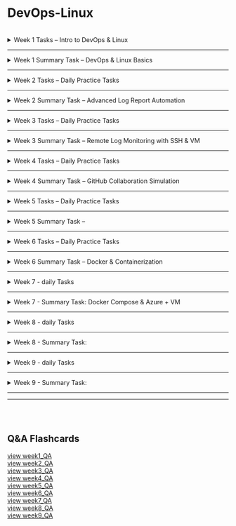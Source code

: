 # DevOps-Linux
<br />

<details>
<summary>Week 1 Tasks – Intro to DevOps & Linux</summary>
<br />

## 1. Basic Linux Commands

```bash
# Basic commands to Navigate and manage directories

pwd                   # Print current directory
ls                    # List contents of the directory
mkdir devops_test     # Create new directory
cd devops_test        # Change to that directory
touch testfile.txt    # Create a test file
rm testfile.txt       # Delete the test file
cd ..                 # Go back one directory (can also do cd ../../ and etc)
rm -r devops_test     # Delete the directory
```

## 2. Create Users and Assign to Custom Group

```bash
# Create a new group
sudo groupadd devopsteam

# Create users and assign them to the group
sudo useradd -m -G devopsteam user1
sudo useradd -m -G devopsteam user2

# Verify group membership
groups user1
groups user2
```

## 3. Change File and Directory Permissions

```bash
# Create a directory and a file
mkdir /tmp/secure_folder
touch /tmp/secure_folder/groupfile.txt

# Change ownership to a user and group
sudo chown user1:devopsteam /tmp/secure_folder/groupfile.txt

# Change permissions to allow group read/write
sudo chmod 660 /tmp/secure_folder/groupfile.txt

# Verify permissions
ls -l /tmp/secure_folder/groupfile.txt
```

</details>

******

<details>
<summary>Week 1 Summary Task – DevOps & Linux Basics</summary>
<br />

## Part 1: Creating Directory Structure & Permissions

```bash
# Create base project directory in user's home directory
mkdir -p ~/project1/docs ~/project1/scripts

# Set permissions
chmod 744 ~/project1/scripts  # Owner: rwx, Group/Others: r--
chmod 777 ~/project1/docs     # Everyone: rwx (write access for all users)
```

## Part 2: User & Group Management

```bash
# Create user and group
sudo groupadd devteam
sudo useradd -m -G devteam devuser

# Set 'project1' ownership to your user and give group read-only access
sudo chown $USER:devteam ~/project1
chmod 740 ~/project1  # Owner: rwx, Group: r--, Others: ---
```

## Part 3: Verification Commands

```bash
# Show final directory structure and permissions
ls -lR ~/project1

# Show group membership for devuser
groups devuser
```
Screenshot of the outcome:  
![alt text](images/image.png)
## Command Explanations

- `mkdir -p`: Creates directories; `-p` ensures parent directories are made as needed.
- `chmod 744`: Sets file/directory permissions (`7`=rwx, `4`=r--).
- `chmod 777`: Gives full read/write/execute permissions to all.
- `groupadd`: Adds a new group to the system.
- `useradd -m -G`: Creates a user with a home directory and adds them to a group.
- `chown`: Changes ownership of a file or directory.
- `ls -lR`: Recursively lists directory contents with permissions.
- `groups`: Shows all groups a user belongs to.

> When we use `$USER` it becomes the current username (in my case Benny06nov21).

> We can use 'whoami' to confirm the current username:

</details>

******

<details>
<summary>Week 2 Tasks – Daily Practice Tasks</summary>
<br />

## Task 1: Hello DevOps Script

### Create the Script file `hello_devops.sh`

```bash
nano hello_devops.sh
```

### now we are in the file with nano editor, we can write the script:
```bash
#!/bin/bash
echo "Hello DevOps"
```
* to save press CTRL+O and then press enter.
* then to exit the nano press CTRL+X
* `#!/bin/bash`: Tells the system to use the Bash shell to run this script.

### Make Executable and Run:
```bash
chmod +x hello_devops.sh
./hello_devops.sh
```

---

## Task 2: File & Directory Checker

### Create the Script file same way as in first task: `check_file.sh`
```bash
#!/bin/bash

if [ -z "$1" ]; then
  echo "Usage: ./check_file.sh <filename>"
  exit 1
fi

if [ -f "$1" ]; then
  echo "$1 is a file."
elif [ -d "$1" ]; then
  echo "$1 is a directory."
else
  echo "$1 does not exist."
fi
```
- `$1`: is the first argument passed to the script.
- `-z`: checks if it's an empty string.
- `-f`: checks if a file exists and is a regular file.
- `-d`: checks if the path is a directory.

### Make Executable and Run:
```bash
chmod +x check_file.sh
./check_file.sh hello_devops.sh
```

---

## Task 3: List Files with Sizes

### Create the Script file same way as previous tasks: `list_files.sh`
```bash
#!/bin/bash

printf "%-30s %-10s\n" "Filename" "Size (KB)"
printf "%-30s %-10s\n" "--------" "----------"

for file in *; do
  if [ -f "$file" ]; then
    size=$(du -k "$file" | cut -f1)
    printf "%-30s %-10s\n" "$file" "$size"
  fi
done
```
- `printf "%-30s %-10s\n"`: Prints a formatted line with two columns:
    - %-30s → left-align string to 30 characters (for filename)
    - %-10s → left-align string to 10 characters (for file size)
    - The first two printf lines print the header and underline for the table.
- for file in *: Loops over all items in the current directory (files and folders).
- if [ -f "$file" ]; then: Checks if the item is a regular file (ignores folders).
    - du -k "$file":
    - du = disk usage
- -k = show size in kilobytes (KB)
- `cut -f1`: Cuts the first column of the du output (the size number).
- `size=$(...)`: Stores the file size into a variable called size.
- `printf ... "$file" "$size"`: Prints a row of the table with the filename and its size.

### Make Executable and Run:
```bash
chmod +x list_files.sh
./list_files.sh
```

---

## Task 4: Search for ERROR Logs

### Create a file for testing the script: `access.log`
```bash
cat > access.log << EOF
this is the first line
this is 2nd line with ERROR 
this is ERROR line 
this line has ERROR also
this ERROR line has two ERROR
EOF
```
- total ERROR count is 5, but there 4 lines with ERROR, i will demonstrate the difference below.

### Create the Script file with nano: `find_errors.sh`
```bash
#!/bin/bash

echo "Lines with ERROR:"
grep "ERROR" access.log

echo "Wrong ERROR count:"
grep -c "ERROR" access.log

echo "Correct ERROR count:"
grep -o "ERROR" access.log | wc -l
```
- if using `grep -c "ERROR" access.log` it will return '4' which is incorrect because `-c` Counts matching lines.
- if using `grep -o "ERROR" access.log | wc -l` it will return '5' which is the correct answer because:
    - `-o`: Only print matching parts
    - and then we pipe the result and use `wc -l` to count total matches

### Make Executable and Run::
```bash
chmod +x find_errors.sh
./find_errors.sh
```

---

## Task 5: AWK Column Extractor

### Create a file for testing the one-liner: `data.csv`
```bash
cat > data.csv << EOF
1,Benny,Developer
2,Shalom,Backend
3,Benjamin,DevOps
4,Bennyaaa,Linux
5,BennySh,SoftwareEngineer
EOF
```

### One-liner AWK for `data.csv`:
```bash
awk -F',' '{ print $2 }' data.csv
```

- `awk`: A text-processing tool.
- `-F','`: sets comma as the Separator (instead of the default: spaces).
- `{ print $2 }`: prints the second column.


</details>

******


<details>
<summary>Week 2 Summary Task – Advanced Log Report Automation</summary>
<br />

## Task Overview

creating a modular, user-friendly script that analyzes log files, generates a professional report, and supports dynamic input parameters.

---

## Detailed script with comments:
#### (the clean script file `advanced_log_report.sh` without commnets is in the 'week2_summary' folder)
```bash
#!/bin/bash

# Advanced Log Report Generator

# CONFIG
TIMESTAMP=$(date +"%Y-%m-%d_%H-%M-%S")
REPORT_TXT="report_$TIMESTAMP.txt"
REPORT_CSV="report_$TIMESTAMP.csv"
KEYWORDS=()
LOG_DIR=""
START_TIME=$(date +%s.%N)
COLOR_ON=false
RECURSIVE=false

# print help when using the option '--help'
print_help() {
    echo "Usage: $0 <log_directory> [--keywords KEY1 KEY2 ...] [--recursive] [--color] [--help]"
    echo ""
    echo "Options:"
    echo "  --keywords    List of keywords to search for (for example, ERROR WARNING CRITICAL)"
    echo "  --recursive   Recursively scan all subdirectories"
    echo "  --color       Enable colored terminal output"
    echo "  --help        Display this help message"
    exit 0
}

show_spinner() {
    local filename="$1"
    local spinstr='|/-\\'
    local delay=0.1

    for i in {1..10}; do
        printf "\r[%c] Scanning: %s" "${spinstr:i%4:1}" "$filename" >&1
        sleep $delay
    done
    printf "\r[V] Scanning: %s\n" "$filename"
}

# parsing arguments
parse_args() {
    while [[ $# -gt 0 ]]; do # while still unchecked arguments (args>0)
        case "$1" in
            --keywords)
                shift
                while [[ $# -gt 0 && ! "$1" =~ ^-- ]]; do # while (keywords>0) and current argument ($1) does not start with --
                    KEYWORDS+=("$1") # add the current argument to the KEYWORDS array
                    shift # move to the next argument
                done
                ;;
            --recursive)
                RECURSIVE=true # set flag of recursive to true.
                shift
                ;;
            --color)
                COLOR_ON=true # set flag of color to true.
                shift
                ;;
            --help)
                print_help # calls the print_help function
                ;;
            -*)
                echo "Unknown flag: $1" # if anything else then the known args then exit with error.
                exit 1
                ;;
            *)
                LOG_DIR="$1" # set the log_dir to the first arg
                shift
                ;;
        esac
    done
}

validate_input() {
    if [[ -z "$LOG_DIR" ]]; then
        echo "Error: Log directory not provided."
        exit 1
    fi
    if [[ ! -d "$LOG_DIR" ]]; then
        echo "Error: '$LOG_DIR' is not a valid directory."
        exit 1
    fi
    if [[ ${#KEYWORDS[@]} -eq 0 ]]; then
        echo "Error: No keywords specified."
        exit 1
    fi
}

# Prints the header section for each log file in both TXT and CSV formats
print_header() {
    local filename
    filename=$(basename "$1") # extract just the filename from full path

    # Print formatted header to report.txt
    echo "Log File: $filename" | tee -a "$REPORT_TXT"
    echo "| Keyword     | Occurrences |" | tee -a "$REPORT_TXT"
    echo "|-------------|-------------|" | tee -a "$REPORT_TXT"

    # Write header to CSV
    echo "Log File: $filename" >> "$REPORT_CSV"
    echo "Keyword,Occurrences" >> "$REPORT_CSV"
}

# Prints a single row of keyword and count in both TXT and CSV formats
print_line() {
    local keyword=$1
    local count=$2

    if $COLOR_ON; then  # Print colorized line to terminal and append to report.txt
        printf "| \e[1;33m%-11s\e[0m | \e[1;36m%-11s\e[0m |\n" "$keyword" "$count" | tee -a "$REPORT_TXT"
    else                # Print plain text line and append to report.txt
        printf "| %-11s | %-11s |\n" "$keyword" "$count" | tee -a "$REPORT_TXT"
    fi

    # Write the same data to the CSV report
    echo "$keyword,$count" >> "$REPORT_CSV"
}
# \e[1;33m              - ANSI escape code to set bold yellow text
# %-11s                 - Left-align the string ($keyword and on the other $count) in an 11-character column
# \e[0m                 - Reset formatting (clear color/bold)
# \e[1;36m              - ANSI escape code to set bold cyan text
# tee -a "$REPORT_TXT"  - writes the output to both terminal (stdout) and appends (-a means "append", not overwrite) it to the file $REPORT_TXT


generate_report() {
    # Clear previous report files ('>' overwrites, '>>' appends — here we overwrite)
    echo "" > "$REPORT_TXT"
    echo "" > "$REPORT_CSV"
    
    local files
    # Determine which files to scan based on recursion flag
    if $RECURSIVE; then
        find "$LOG_DIR" -type f -name '*.log'
    else
        find "$LOG_DIR" -maxdepth 1 -type f -name '*.log'
    fi | while IFS= read -r file; do # Process each file found ### 'for' cannot safely handle filenames with spaces or newlines. we must use 'while'
        print_header "$file" # Write file section header

        # Count and write occurrences for each keyword
        for keyword in "${KEYWORDS[@]}"; do  # Loop through each keyword passed via --keywords
            count=$(grep -o "$keyword" "$file" 2>/dev/null | wc -l)  # Count how many times the keyword appears in the file
            print_line "$keyword" "$count"  # Print the result in table format and append to TXT/CSV
        done

        echo ""                     # New line to separate entries in terminal
        echo "" >> "$REPORT_TXT"    # New line in TXT report
        echo "" >> "$REPORT_CSV"    # New line in CSV report
    done
}
# wc -l         - counts how many matches
# 2>/dev/null   - silently suppress error messages from grep when:
## The file can’t be read (e.g., permission denied)
### The file is binary or corrupted
#### grep hits something unexpected and normally prints to stderr

# Calculates and prints the total script execution time
print_execution_time() {
    END_TIME=$(date +%s.%N)  # Capture current time with nanosecond precision
    DURATION=$(echo "$END_TIME - $START_TIME" | bc)  # Subtract start time from end time using bc for float math
    echo "Total Execution Time: ${DURATION} seconds" | tee -a "$REPORT_TXT"  # Print and append the duration to the report
}
# bc handles the subtraction with decimal precision, because Bash can’t subtract floats natively.

main() {
    parse_args "$@"
    validate_input
    generate_report
    print_execution_time
}

# '$@': all the command-line arguments, exactly as passed, preserving quotes.
main "$@"
```

### Key Features
- Accepts a log directory as input
- Supports `--keywords` flag with multiple terms ( `--keywords ERROR WARNING CRITICAL` )
- Recursively scans directories with `--recursive`
- Outputs results to `report.txt` and `report.csv`
- Includes total execution time
- Colored terminal output with `--color`
- Usage guide with `--help`
- Modular structure with clear functions and error handling

---

## Example Usage

```bash
chmod +x advanced_log_report.sh

# Basic usage
./advanced_log_report.sh ./logs --keywords ERROR WARNING CRITICAL

# Recursive search
./advanced_log_report.sh ./logs --keywords ERROR WARNING CRITICAL --recursive

# With color output
./advanced_log_report.sh ./logs --keywords ERROR WARNING CRITICAL --recursive --color

# Show help
./advanced_log_report.sh --help
```


### it will generate two files:
    - `report.txt`: Human-readable summary
    - `report.csv`: Machine-readable CSV format

### view them with cat (or open them manually):
```bash
cat report.txt
cat report.csv
```

</details>

******

<details>
<summary>Week 3 Tasks – Daily Practice Tasks</summary>
<br />

## Task 1: Basic IP & Port Exploration

```bash
ip a              # Show local IP addresses
ifconfig          # Alternate IP viewer (may require net-tools)

netstat -tuln     # List all listening ports (TCP/UDP)
ss -tuln          # Modern alternative to netstat
```

**Explanation of `127.0.0.1:22`:**  
127.0.0.1 this IP address is a loopback address that points to the computer, smartphone, or tablet you are using, and is also called localhost.  
Port 22 is dedicated to Secure Shell (SSH), which allows you to securely connect to a remote device and issue commands as if you were in front of it.

---

## Task 2: Generate SSH Key & Connect (+Task 3: Create Azure VM)

### Generate the SSH key:
```bash
ssh-keygen -t rsa -b 2048 -f ~/.ssh/id_rsa
```
and then presse 'enter' to accept the file location.  
and again press 'enter' two times to skip setting passphrase.

### Script to create an Azure Linux VM and Add this public key to the VM
```bash
#!/bin/bash

# Set variables
RESOURCE_GROUP="bennyVMeastus2"
LOCATION="eastus2" # cheapest for Standard_B1ls as i saw in pricing
VM_NAME="myvm"
ADMIN_USER="azureuser"

# Create resource group
az group create --name "$RESOURCE_GROUP" --location "$LOCATION"

# Create VM # Standard_B1ls is the cheapest.
az vm create \
  --resource-group "$RESOURCE_GROUP" \
  --name "$VM_NAME" \
  --image Ubuntu2204 \
  --size Standard_B1ls \
  --admin-username "$ADMIN_USER" \
  --authentication-type ssh \
  --generate-ssh-keys

# Add the public key to the VM (from ~/.ssh/id_rsa.pub)
az vm user update \
  --resource-group "$RESOURCE_GROUP" \
  --name "$VM_NAME" \
  --username "$ADMIN_USER" \
  --ssh-key-value "$(cat ~/.ssh/id_rsa.pub)"

# Open SSH port 22 (if not already open)
az vm open-port --port 22 --resource-group "$RESOURCE_GROUP" --name "$VM_NAME"
```

### Run the Script:
```bash
chmod +x create_vm_and_add_public_key.sh
./create_vm_and_add_public_key.sh
```

### Connect to the Azure VM without password:
```bash
ssh azureuser@<vm-public-ip>
```

---


## Task 4: Remote File Transfer with SCP

```bash
# if we are connected to the azure, we need to 'exit' to return to the local wsl
exit 

# Upload file
scp myfile.txt azureuser@<vm-public-ip>:/home/azureuser/

# Download file back to a different local path
scp azureuser@<vm-public-ip>:/home/azureuser/myfile.txt myfile_copied.txt

```

---

## Task 5: Run a Remote Command via SSH

```bash
# Run commands remotely
ssh -t azureuser@<vm-public-ip> "uptime"
ssh -t azureuser@<vm-public-ip> "df -h"
ssh -t azureuser@<vm-public-ip> "ls -l /home/azureuser"

# Save output locally
ssh -t azureuser@<vm-public-ip> "df -h" > vm_disk_usage.txt
```

</details>

******

<details>
<summary>Week 3 Summary Task – Remote Log
Monitoring with SSH & VM </summary>
<br />

## Task Objective:
This task is designed to consolidate the skills learned throughout Week 3 and apply them
in a practical, real-world DevOps scenario. You will connect to a remote virtual machine
using SSH, retrieve log files, analyze them for critical patterns (e.g., ERROR,
WARNING), and produce professional reports in both human-readable TXT and CSV
formats. This exercise reinforces concepts from previous weeks—including Bash
scripting, keyword parsing, working with files, and now adds secure networking and
virtual infrastructure access.

## Before we start, need to make sure you can connect to the VM without password:
(further instructions are in 'week3 - Daily Practice Tasks' above)
```bash
ssh azureuser@<vm-public-ip>
```
* after verifying, now we can `exit`

## Now we send some logs to the VM:
Script: `upload_logs_to_vm.sh`:
```bash
#!/bin/bash

REMOTE="$1"
LOCAL_FOLDER="$2"
REMOTE_FOLDER="$3"

if [[ -z "$REMOTE" || -z "$LOCAL_FOLDER" || -z "$REMOTE_FOLDER" ]]; then
  echo "Usage: $0 <user@host> <local_folder> <remote_folder>"
  echo "Example: $0 azureuser@52.1.2.3 ./logs /home/azureuser/logs_target"
  exit 1
fi

if [[ ! -d "$LOCAL_FOLDER" ]]; then
  echo "Error: '$LOCAL_FOLDER' is not a valid local directory"
  exit 1
fi

# Strip trailing slash if present
LOCAL_FOLDER="${LOCAL_FOLDER%/}"

# Ensure remote folder exists
ssh "$REMOTE" "mkdir -p \"$REMOTE_FOLDER\""

echo "Uploading '$LOCAL_FOLDER/' to $REMOTE:$REMOTE_FOLDER ..."
rsync -avz --progress "$LOCAL_FOLDER/" "$REMOTE:$REMOTE_FOLDER/"

echo "Upload complete → $REMOTE:$REMOTE_FOLDER"
```
- `-a` archive mode: preserves permissions, timestamps, symbolic links, etc.

- `-v` verbose: prints what’s happening.

- `-z` compress: compresses file data during the transfer for efficiency.

- `--progress` shows real-time progress of file transfers.

- `"$LOCAL_FOLDER/"` Trailing slash means “copy contents of the folder” (not the folder itself).

- `"$REMOTE:$REMOTE_FOLDER/"` Specifies the remote user/host and destination directory.

### Usage:
```bash
chmod +x upload_logs_to_vm.sh
./upload_logs_to_vm.sh <user@host> <local_folder> <remote_folder>
```

## Example:
```bash
./upload_logs_to_vm.sh azureuser@13.68.110.243 ./logs_to_upload /home/azureuser/logs_in_remote
```

## Now we can get logs from the VM:
Script: `remote_wrapper.sh`:
```bash
#!/bin/bash

# Remote Wrapper for Local Log Analyzer
## Downloads log files from a remote server, extracts archives,
## and invokes the local advanced_log_report.sh analyzer script.

# CONFIG
TIMESTAMP=$(date +"%Y-%m-%d_%H-%M-%S")  # Current timestamp for folder uniqueness
TMP_DIR="./tmp_logs_$TIMESTAMP"         # Temporary directory for downloaded/extracted logs
START_TIME=$(date +%s.%N)               # Start time for execution duration

# Print usage instructions
print_help() {
    echo "Usage: $0 <remote_user@host> <remote_log_dir> --keywords KEY1 [KEY2 ...] [--recursive] [--color]"
    echo ""
    echo "Positional arguments:"
    echo "  <remote_user@host>       Remote SSH login"
    echo "  <remote_log_dir>         Remote directory containing logs"
    echo ""
    echo "Options (passed to advanced_log_report.sh):"
    echo "  --keywords KEY1 [...]    Required keywords to search for"
    echo "  --recursive              Recursively scan subdirectories"
    echo "  --color                  Enable colored output"
    echo "  --help                   Show this help message"
    exit 1
}

# Validate argument count and check for --help flag
if [[ "$#" -lt 3 || "$1" == "--help" ]]; then # if args less than 3 or the first argument is --help
    print_help
fi

# Ensure required --keywords argument exists
if ! printf '%s\n' "$@" | grep -q -- "--keywords"; then
    echo "Error: Missing required --keywords argument."
    print_help
fi
# -q means “quiet” (no output, just sets exit code if found/not found), and when grep sees -- and stops treating further arguments as options.

# Extract and shift positional arguments
REMOTE_HOST="$1"       # Remote SSH login (e.g. user@host)
REMOTE_DIR="$2"        # Path to remote directory with logs
shift 2
PASSTHRU_ARGS=("$@")   # All remaining arguments passed to local analyzer

# Download logs and archives from the remote server
download_logs() {
    mkdir -p "$TMP_DIR"  # Create TMP_DIR if it doesn't exist (-p means no error if it exists)
    echo "[*] Downloading logs and archives..."
    
    # Run a remote 'find' via SSH: list all .log, .zip, .tar, .tar.gz files under REMOTE_DIR (escaped parentheses and quotes for correct remote parsing)
    ssh "$REMOTE_HOST" "find \"$REMOTE_DIR\" -type f \\( -iname '*.log' -o -iname '*.zip' -o -iname '*.tar' -o -iname '*.tar.gz' \\)" > /tmp/remote_log_list.txt # ">" overwrite if exists.

    # Read each line (remote file path) from the log list
    while IFS= read -r remote_file; do
        echo "[Downloading] $remote_file"
        # Try rsync for efficient copying:
        # -a (archive, preserves attributes), -v (verbose), -z (compress), --protect-args (handle spaces/special chars)
        # 2>/dev/null hides rsync errors (so script can fallback to scp)
        rsync -avz --protect-args "$REMOTE_HOST:$remote_file" "$TMP_DIR/" 2>/dev/null || \
        # If rsync fails (exit code not zero), use scp as fallback
        # -q (quiet), quotes protect spaces in remote path
        scp -q "$REMOTE_HOST:\"$remote_file\"" "$TMP_DIR/"
    done < /tmp/remote_log_list.txt
}
# Use rsync first for its efficiency (only transfers changes, can resume, preserves file attributes, handles spaces, and provides progress output).
# Fall back to scp for compatibility on systems where rsync is not installed or unavailable.

# Extract all supported archive types (.zip, .tar, .tar.gz)
extract_archives() {
    echo "[*] Extracting archives..."
    find "$TMP_DIR" -type f \( -iname "*.zip" -o -iname "*.tar" -o -iname "*.tar.gz" \) | while read -r archive; do
        case "$archive" in
            *.zip) unzip -q "$archive" -d "$TMP_DIR" ;; # in unzip -d is directory
            *.tar) tar -xf "$archive" -C "$TMP_DIR" ;; # but in tar its -C ## -x (extract), -f (archive file).
            *.tar.gz) tar -xzf "$archive" -C "$TMP_DIR" ;; # same here -C . ## -x (extract), -z (gzip support), -f (archive file).
        esac
    done
}

# Run the local analyzer script on the downloaded and extracted logs
run_local_analyzer() {
    echo "[*] Running local analyzer..."
    chmod +x ./advanced_log_report.sh
    ./advanced_log_report.sh "$TMP_DIR" "${PASSTHRU_ARGS[@]}"
}

# Main flow
main() {
    download_logs
    extract_archives
    run_local_analyzer
}

main
```
### Key Features
- Connects to a remote server via SSH (<user@host>)
- Accepts a remote log directory path as positional input
- Automatically downloads .log, .zip, .tar, and .tar.gz files
- Supports recursive scanning of subdirectories with --recursive
- Extracts archives locally before analysis
- Passes all flags (--keywords, --color, etc.) to the local analyzer (advanced_log_report.sh)
- Accepts --keywords with one or more terms (e.g. --keywords ERROR WARNING)
- Produces structured output: remote_report_*.txt and remote_report_*.csv (via delegated script)
- Displays execution progress with clear status messages and spinners
- Includes built-in --help with usage examples
- Modular function-based architecture for clean maintenance and extension


## Script Usage
```bash
sudo apt install unzip # the script uses unzip
chmod +x remote_wrapper.sh
./remote_wrapper.sh <remote_user@host> <remote_log_dir> [--keywords KEY1 KEY2 ...] [--recursive] [--color] [--help]
```

### Example:
```bash
./remote_wrapper.sh azureuser@13.68.110.243 /home/azureuser/logs_in_remote --keywords ERROR WARNING CRITICAL --recursive --color
```

</details>

******

<details>
<summary>Week 4 Tasks – Daily Practice Tasks </summary>
<br />

## Task 1: Branching & Switching
Initialize a new local Git repository:
```bash
git init
echo "# Week 4 Git Practice" > README.md
git add README.md
git commit -m "init"
```

Create two branches:
```bash
git checkout -b feature-a
git checkout -b feature-b
```

Switch between them:
```bash
git switch feature-a
# or
git checkout feature-a
```

Make a change on each branch and commit:
```bash
echo "Change for feature-a" >> file.txt
git add file.txt
git commit -m "Add feature-a change"
```

---

## Task 2: Simulate and Resolve Merge Conflicts
In both branches, edit the **same line** in `file.txt` to different content.

Merge one branch into the other and observe the conflict:
```bash
git checkout feature-a
git merge feature-b
```

Resolve the conflict manually in the editor or using:
```bash
git status
# Edit the file to fix conflicts
git add file.txt
git commit -m "Resolve merge conflict"
```
after `git add file.txt` and `git commit -m "Resolve merge conflict"` Git stores the resolved version and finalizes the merge.

---

## Task 3: Rebase and Cherry-Pick
before the rebase, we can view the log history by `git log --oneline`:
>$ git log --oneline  
>1605d5c (HEAD -> feature-a) Resolve merge conflict  
>97cdfc0 (feature-b) Add feature-a change  
>84a807b Add feature-a change  
>b4b7a66 (master) init  


Rebase `feature-a` onto `master`:
```bash
git checkout feature-a
git rebase master
```

if we have conflict we have few options:  
- we can resolve the conflict and then use `git rebase --continue` to continue with the rebase.
- we can skip the commit with the conflict it `git rebase --skip`.
- or we can abord the rebase with `git rebase --abort`.

i had conflict, so using the editor i made a combination of both features in the file.txt.  
and now to view the changes and the commit history log history again by `git log --oneline`:
>$ git log --oneline  
>dff5c7e (HEAD -> feature-a) add feature-a and feature-b change  
>84a807b Add feature-a change  
>b4b7a66 (master) init  

Cherry-pick a single commit from `feature-b`:
```bash
git checkout master
git cherry-pick <commit-hash>
```
if we want to cancel it we can do `git reset --hard HEAD~1`.  
This will delete the last commit and reset your branch to its previous state.


- `merge`: Adds both of the branches histories together with a special "merge commit."
- `rebase`: Moves the commits on top of the target branch, making it a straight timeline.

---

## Task 4: GitHub Pull Requests & Code Review
We can view all our branches by:
```bash
git branch # see all local branches
git branch -a # see local and remote branches
```

create remote repository (or in github UI):
```bash
gh repo create <repo_name> --public --source=. --remote=origin --push
```

Add the remote repository and push all branches:
```bash
git remote add origin https://github.com/<username>/<repo_name>.git
git push --all origin
```

can choose which branch to be the default (im changing to master):
```bash
gh repo edit --default-branch master
```

Create a pull request from `feature-a` into `master`:
```bash
gh pr create --base master --head feature-a --title "Merge feature-a" --body "This pull request merges feature-a into master."
```

---

## Task 5: Stash, Amend, and Cleanup
Make local changes and stash them:
```bash
echo "Temporary change" >> temp.txt
git add temp.txt
git stash
```

Restore the stash:
```bash
git stash pop
```

Amend the last commit:
```bash
git commit --amend -m "Updated commit message"
```

Clean up local branches already merged:
```bash
git branch --merged
git branch -d feature-b
```

</details>

******

<details>
<summary>Week 4 Summary Task – GitHub Collaboration Simulation </summary>
<br />

## Overview

### https://github.com/snir1551/week4-collaboration

This repository demonstrates a real-world collaborative Git workflow with a focus on:
- Branching and feature development.
- Conflict simulation and resolution.
- Using `rebase` and `cherry-pick` .
- Clean commit history and code review.
- Automations: GitHub Actions for linting and logging (permission given through the Settings in github).


## Repository & Branch Setup
```bash
gh repo create week4-collaboration --public --source=. --remote=origin --push
# or via GitHub UI

git branch feature-a
git branch feature-b
```

## Simulate a Merge Conflict
Edit the same line in a shared file (e.g., main.py) on both feature-a and feature-b.
```bash
git checkout feature-a
nano main.py # and write the below, and then alt+o , enter , alt+x
print("Hello from feature-a")
git add main.py
git commit -m "update main.py from feature-a"
git push -u origin feature-a

git checkout feature-b
nano main.py # and write the below, and then alt+o , enter , alt+x
print("Hello from feature-b")
git add main.py
git commit -m "update main.py from feature-b"
git push -u origin feature-b
```

## Open PR on first branch 'feature-a' and Merge to main
```bash
gh pr create --base main --head feature-a --title "Merge feature-a" --body "Add feature-a changes"
```
- Snir assigned me as reviewer and used labels for PR.  
- PR Approved and merged to main.

## Rebase feature-b branch based on new main (after merged the feature-a)
```bash
git checkout main
git pull
git checkout feature-b
git rebase main
# Resolve conflicts if any, (for example we edited the main.py)
# and then we did `git rebase --continue` to continue.
git push
```

## Open PR on second branch 'feature-b' and Merge to main
```bash
gh pr create --base main --head feature-b --title "Merge feature-b" --body "Add feature-b changes"
```
Assigned Snir as reviewer and used labels for PR.  
PR Approved and merged to main.


## added third branch to simulate cherry-pick:
we used cherry-pick to get some 'bug fix' from a branch with multiple commits: git cherry-pick bffbf23
```bash
git checkout main
git log --oneline --graph --all # used to see all the commit hash's
git cherry-pick <commit-hash> # git cherry-pick bffbf23 
git push
```
- https://github.com/snir1551/week4-collaboration/commit/7af83de4809c3ea30554f017959b2a48ada57473


## git log graph
![alt text](images/gitLogGraph.png)

## Added `REFLECTION.md`:
- What was the most challenging Git concept this week?
	1. the most challenging concept was understanding the Rebase concept and when its best to use it and how exactly.


- What did you learn about collaboration? 
	1. we learned that we need to have good communication in order to not cause conflict by working on same files or branchs,
and also make the work faster and more efficient by allowing each of the collaborator to work on different feature.
	2. that we should create issue before creating a pull request.


- What mistakes did you make and how did you fix them? 
	1. we didnt pull the recent changes from main before trying to apply changes from new branchs, which made problems

	2. we accidently commited and pushed to the wrong branch, and we fixed it by using git reset --hard HEAD~1


</details>


******

<details>
<summary>Week 5 Tasks – Daily Practice Tasks </summary>
<br />

# CI/CD with GitHub Actions
repo with the cicd implementations: https://github.com/Benny902/week5practice

## Task 1: Introduction to GitHub Actions

- **What is a GitHub Action?**  
  A GitHub Action is an automated workflow step or script that runs in response to events (like code pushes, pull requests, or issues). It’s used for tasks like building, testing, and deploying the application.

- **What is the difference between a job and a step?**  
  - A **job** is a set of steps that run on the same runner (virtual machine). Jobs run in parallel by default.  
  - A **step** is a single task within a job (like `npm install` or `echo "Hello"`). Steps run sequentially within a job.

- **What triggers a workflow?**  
  Workflows are triggered by events (like `push`, `pull_request`, `workflow_dispatch`), a schedule (cron), or manually from the GitHub Actions UI.

---

## Task 2: Basic CI Pipeline for Testing
1. In the project’s root, creating a new folder `.github/workflows`.  
2. Inside `.github/workflows`, create a file named `ci.yml`.  
3. A template for a Node.js app:

```yaml
name: CI Pipeline

on: # Runs on every push and pull request
  push:
  pull_request:

jobs:
  test:
    runs-on: ubuntu-latest
    steps:
      - uses: actions/checkout@v3
      - name: Set up Node.js
        uses: actions/setup-node@v3
        with:
          node-version: '18'
      - run: npm install # Installs dependencies
      - run: npm test # Runs test script
```

---

## Task 3: Matrix Strategy
1. modifying the `ci.yml` file to include a matrix strategy:  

```yaml
    strategy:
      matrix: # Defines a matrix for versions
        node-version: [14, 16, 18]

    steps:
        with:
          node-version: ${{ matrix.node-version }}
```
we can confirm the workflow runs once for each version by checking the 'GitHub Actions' run results.  
for example in my case: https://github.com/Benny902/week5practice/actions/runs/15419936970

---

## Task 4: Artifacts and Post-job Monitoring

In the **backend job**, we add a step to upload the test log file as an artifact:  

```yaml
- name: Upload test results
  uses: actions/upload-artifact@v4
  with:
    name: backend-test-results-node${{ matrix.node-version }}
    path: backend/test-results.log
```
we can download an artifact zip file from the link above, and see it has 'test-results.log' file inside of it.


In the **frontend job**, we validate availability with `curl -I http://localhost:4000`.

---

## Task 5: Slack/Discord Integration
1. Integrate the workflow with Slack (i chose Slack)
2. Store the webhook URL in the GitHub repo secrets (`SLACK_WEBHOOK_URL`).  
3. Add a Slack notification step to the workflow:  

add to the yaml for slack:
```yaml
- name: Notify Slack (Backend)
  if: always()
  uses: slackapi/slack-github-action@v1.25.0
  with:
    payload: |
    {
        "text": "*Job:* Backend (Node.js ${{ matrix.node-version }})\n*Status:* ${{ job.status }}\n*Duration:* ${{ env.JOB_DURATION }} seconds\n*Workflow:* ${{ github.workflow }}\n*Run:* #${{ github.run_number }}\n*Repo:* ${{ github.repository }}"
    }
  env:
    SLACK_WEBHOOK_URL: ${{ secrets.SLACK_WEBHOOK_URL }}

- name: Notify Slack (Frontend)
  if: always()
  uses: slackapi/slack-github-action@v1.25.0
  with:
    payload: |
    {
        "text": "*Job:* Frontend (Node.js ${{ matrix.node-version }})\n*Status:* ${{ job.status }}\n*Duration:* ${{ env.JOB_DURATION }} seconds\n*Workflow:* ${{ github.workflow }}\n*Run:* #${{ github.run_number }}\n*Repo:* ${{ github.repository }}"
    }
  env:
    SLACK_WEBHOOK_URL: ${{ secrets.SLACK_WEBHOOK_URL }}
```
Screenshot of the outcome:  
![alt text](images/slack.png) 

---

## Task 6: Combined Frontend and Backend CI/CD
1. created simple backend and frontend folder and files
2. enhanced the yml, this is the final yml file:
```yaml
name: Microblog CI

on: # Runs on every push and pull request
  push:
  pull_request:

jobs:
  backend:
    runs-on: ubuntu-latest
    strategy:
      matrix: # Matrix strategy to test multiple Node.js versions
        node-version: [14, 16, 18]
    steps:
      - uses: actions/checkout@v3 # Check out the code from the repo
      - name: Set job start time
        run: echo "JOB_START_TIME=$(date +%s)" >> $GITHUB_ENV # Record the start time in seconds and store it in GitHub Actions environment variable

      - name: Set up Node.js
        uses: actions/setup-node@v3 # Use the official Node.js setup action
        with:
          node-version: ${{ matrix.node-version }} # Use the Node.js version from the matrix

      - name: Install backend dependencies
        run: |
          cd backend # Move into the backend directory
          npm install # Install npm dependencies

      - name: Run backend tests
        run: |
          cd backend
          npm test | tee test-results.log # Run tests and write output to test-results.log
          echo "Build finished successfully at $(date)" >> test-results.log 
      - name: Upload test results
        uses: actions/upload-artifact@v4 # Upload the artifact to GitHub Actions
        with:
          name: backend-test-results-node${{ matrix.node-version }} # Artifact name includes the Node.js version
          path: backend/test-results.log # Path of the file to upload

      - name: Calculate job duration
        run: echo "JOB_DURATION=$(( $(date +%s) - $JOB_START_TIME ))" >> $GITHUB_ENV # Calculate duration in seconds and store in environment variable

      - name: Notify Slack (Backend)
        if: always() # Always run this step (even if previous steps fail)
        uses: slackapi/slack-github-action@v1.25.0 # Use official Slack GitHub Action
        with:
          payload: |
            {
              "text": "*Job:* Backend (Node.js ${{ matrix.node-version }})\n*Status:* ${{ job.status }}\n*Duration:* ${{ env.JOB_DURATION }} seconds\n*Workflow:* ${{ github.workflow }}\n*Run:* #${{ github.run_number }}\n*Repo:* ${{ github.repository }}"
            } # Slack message payload includes job info and duration
        env:
          SLACK_WEBHOOK_URL: ${{ secrets.SLACK_WEBHOOK_URL }} # Slack webhook URL stored in GitHub secrets

      - name: Echo job completion
        if: success() # Only run if job was successful
        run: echo "Backend job for Node.js ${{ matrix.node-version }} completed successfully!" # Bash echo to log success message

  frontend:
    runs-on: ubuntu-latest
    strategy:
      matrix:
        node-version: [14, 16, 18]
    steps:
      - uses: actions/checkout@v3 # Checkout the frontend code
      - name: Set job start time
        run: echo "JOB_START_TIME=$(date +%s)" >> $GITHUB_ENV # Record the job start time

      - name: Set up Node.js
        uses: actions/setup-node@v3
        with:
          node-version: ${{ matrix.node-version }} # Use matrix version

      - name: Install frontend dependencies
        run: |
          cd frontend
          npm install # Install any frontend dependencies

      - name: Serve frontend for testing # Start a local server and check if it's running
        run: |
          cd frontend
          node server.js & # Start server in background (&) so next command can run
          sleep 3 # Wait 3 seconds for server to start
          curl -I http://localhost:4000 # Use curl to check if server is up (HEAD request)

      - name: Calculate job duration
        run: echo "JOB_DURATION=$(( $(date +%s) - $JOB_START_TIME ))" >> $GITHUB_ENV # Calculate how long the job took

      - name: Notify Slack (Frontend)
        if: always() # Always send Slack message
        uses: slackapi/slack-github-action@v1.25.0
        with:
          payload: |
            {
              "text": "*Job:* Frontend (Node.js ${{ matrix.node-version }})\n*Status:* ${{ job.status }}\n*Duration:* ${{ env.JOB_DURATION }} seconds\n*Workflow:* ${{ github.workflow }}\n*Run:* #${{ github.run_number }}\n*Repo:* ${{ github.repository }}"
            }
        env:
          SLACK_WEBHOOK_URL: ${{ secrets.SLACK_WEBHOOK_URL }}

      - name: Echo job completion
        if: success()
        run: echo "Frontend job for Node.js ${{ matrix.node-version }} completed successfully!" # Echo final success message for the job

```

</details>

******

<details>
<summary>Week 5 Summary Task – </summary>
<br />

https://github.com/Benny902/week5-ci-cd

</details>

******

<details>
<summary>Week 6 Tasks – Daily Practice Tasks</summary>
<br />

# Docker & Containers Practice  
Repo: https://github.com/Benny902/week6practice

---

## Task 1 – Introduction to Docker CLI

- Install Docker from [https://docs.docker.com/get-docker/](https://docs.docker.com/get-docker/)
- Run first container:
  ```bash
  docker run hello-world
  ```
- Basic Docker CLI commands:
  ```bash
  docker ps        # List running containers
  docker ps -a     # List all containers (including stopped)
  docker images    # List downloaded images
  docker stop <container_id>   # Stop a running container
  docker rm <container_id>     # Remove a container
  docker rmi <image_id>        # Remove an image
  ```

---

## Task 2 – Working with Docker Images

- Pull and run an NGINX container:
  ```bash
  docker run -d -p 8080:80 nginx
  ```
- Open `http://localhost:8080` in your browser or:
  ```bash
  curl http://localhost:8080
  ```

- Use a lightweight image:
  ```bash
  docker pull nginx:alpine
  docker image ls
  ```
  Compare image sizes between `nginx` and `nginx:alpine`:
```bash
  $   docker image ls
REPOSITORY      TAG IMAGE       ID              CREATED         SIZE
nginx           latest          be69f2940aaf    7 weeks ago     192MB
nginx           alpine          6769dc3a703c    7 weeks ago     48.2MB
```

---

## Task 3 – Dockerfile Basics

1. Create a `Dockerfile` for a simple Node.js app:

**Example: Node.js App**

```Dockerfile
FROM node:alpine
WORKDIR /app
COPY . .
RUN npm install
CMD ["node", "server.js"]
```

2. Example `server.js`:

```js
import * as http from 'http';

const PORT = 5000;
http.createServer((req, res) => {
  console.log(`${req.method} ${req.url}`);
  res.end('Hello from Docker');
}).listen(PORT, () => {
  console.log(`Server running on port ${PORT}`);
});
```

3. Build and run:

```bash
docker build -t mynodeapp .
docker run -p 5000:5000 mynodeapp
```

4. Add `.dockerignore`:
```
node_modules
.env
```
### How `.dockerignore` affects build context:  
This will prevent the node_modules and .env files from being copied into the Docker image.  
- This reduces build context size (making builds faster).  
- `node_modules`: It ensures Docker installs fresh dependencies inside the container, avoiding possible OS or version conflicts.  
- keep sensitive files (like .env) out of production image.

---

## Task 4 – Custom Networking and Multi-container Setup

- Create a network:
  ```bash
  docker network create mynet
  ```

- Run two containers on the same network:
  ```bash
  docker run -d --name db --network mynet mongo
  docker run -it --rm --network mynet mongo mongosh --host db
  ```

- Use container names (`db`) to connect internally.

---

## Task 5 – Docker Compose Intro

1. `docker-compose.yml` example:
```yaml
version: '3'
services:
  web:
    build: .
    ports:
      - "5000:5000"
    environment:
      - APP_ENV=dev
    depends_on:
      - db
  db:
    image: mongo
    volumes:
      - dbdata:/data/db
volumes:
  dbdata:
```

2. Run:
```bash
docker-compose up --build
```

3. to test that web service can communicate with the database i enhanced the `server.js` with:
```js
import mongoose from 'mongoose';

mongoose.connect('mongodb://db:27017/mydb')
  .then(() => console.log("It works!"))
  .catch(err => console.log("Mongo connection failed:", err.message));
```
and now when we run with 'docker-compose up --build' we will see `It works!` in the logs

---

## Task 6 – Monitoring & Logging Basics

- Add to the `Dockerfile`:
```Dockerfile
HEALTHCHECK --interval=30s --timeout=5s --retries=3 CMD curl -f http://localhost:5000/ || exit 1
```

- Log HTTP requests in the app (already included in `server.js` above).
- Use:
```bash
docker ps
docker logs <container_id>
docker inspect <container_id>
```

---

## Task 7 – Advanced Docker Features

- Tag your image:
```bash
docker tag mynodeapp mynodeapp:1.0.0
```

- Push to Docker Hub (optional):
```bash
docker login
docker push mynodeapp:1.0.0
```

- Use optimized base images: (we already using this)
```Dockerfile
FROM node:alpine
```

- Simulate Slack notification (example):
```bash
curl -X POST -H 'Content-type: application/json' \
  --data '{"text":"Build finished successfully!"}' \
  https://hooks.slack.com/services/XXX/YYY/ZZZ
```

- Bonus app healthcheck endpoint (optional improvement):
```js
  hitCount++; // add `var hitCount = 0;` above this scope 
  console.log(`Hit #${hitCount} - ${req.method} ${req.url}`);

  if (req.url === '/health') {
    // 20% chance to simulate a failure (for healthcheck testing)
    if (Math.random() < 0.2) {
      res.statusCode = 500;
      res.end('Not Healthy');
    } else {
      res.statusCode = 200;
      res.end('Healthy!');
    }
    return;
  }
```

### now when we test with `curl -i http://localhost:5000/health`, we can see some results:
in logs
```bash
web-1  | Hit #3 - GET /health
web-1  | Hit #4 - GET /favicon.ico
web-1  | GET /favicon.ico
web-1  | Hit #5 - GET /health
web-1  | Hit #6 - GET /favicon.ico
web-1  | GET /favicon.ico
web-1  | Hit #7 - GET /health
web-1  | Hit #8 - GET /favicon.ico
web-1  | GET /favicon.ico
web-1  | Hit #9 - GET /health
web-1  | Hit #10 - GET /favicon.ico
web-1  | GET /favicon.ico
```

in bash:
```bash
Benny06nov21@Revision-PC MINGW64 ~
$ curl -i http://localhost:5000/health
  % Total    % Received % Xferd  Average Speed   Time    Time     Time  Current
                                 Dload  Upload   Total   Spent    Left  Speed
100     8  100     8    0     0   3029      0 --:--:-- --:--:-- --:--:--  4000HTTP/1.1 200 OK
Date: Tue, 10 Jun 2025 10:56:40 GMT
Connection: keep-alive
Keep-Alive: timeout=5
Content-Length: 8

Healthy!
Benny06nov21@Revision-PC MINGW64 ~
$ curl -i http://localhost:5000/health
  % Total    % Received % Xferd  Average Speed   Time    Time     Time  Current
                                 Dload  Upload   Total   Spent    Left  Speed
100    11  100    11    0     0   4160      0 --:--:-- --:--:-- --:--:--  5500HTTP/1.1 500 Internal Server Error
Date: Tue, 10 Jun 2025 10:56:40 GMT
Connection: keep-alive
Keep-Alive: timeout=5
Content-Length: 11

Not Healthy
Benny06nov21@Revision-PC MINGW64 ~
$ curl -i http://localhost:5000/health
  % Total    % Received % Xferd  Average Speed   Time    Time     Time  Current
                                 Dload  Upload   Total   Spent    Left  Speed
100     8  100     8    0     0   3153      0 --:--:-- --:--:-- --:--:--  4000HTTP/1.1 200 OK
Date: Tue, 10 Jun 2025 10:56:41 GMT
Connection: keep-alive
Keep-Alive: timeout=5
Content-Length: 8

Healthy!
```

</details>

******

<details>
<summary> Week 6 Summary Task – Docker & Containerization </summary>
<br />

- repo: https://github.com/Benny902/week6-ci-cd-docker
- has detailed readme on the repo above.

</details>

******

<details>
<summary> Week 7 - daily Tasks </summary>
<br />
https://github.com/Benny902/week7practice


</details>

******

<details>
<summary> Week 7 - Summary Task: Docker Compose & Azure + VM </summary>
<br />
https://github.com/Benny902/week7-collab


</details>

******


<details>
<summary> Week 8 - daily Tasks </summary>
<br />

# WEEK 8 – Daily Practice Tasks: Azure Infrastructure


## Task 1 – Setup Azure CLI Environment
```bash
# to login:
az login --use-device-code

# to see list of accounts associated
az account list --output table

# to choose which one to apply
az account set --subscription "YOUR_SUBSCRIPTION_NAME"
```

---

## Task 2 – Use the Azure CLI to create a resource group and a basic Linux VM.

### Generate the SSH key:
```bash
ssh-keygen -t rsa -b 2048 -f ~/.ssh/id_rsa
```
and then presse 'enter' to accept the file location.  
and again press 'enter' two times to skip setting passphrase.

### Script to create an Azure Linux VM and Add this public key to the VM
`create_vm_and_add_public_key.sh`:
```bash
#!/bin/bash

# Set variables
RESOURCE_GROUP="bennyVMeastus2"
LOCATION="eastus2" # cheapest for Standard_B1ls as i saw in pricing
VM_NAME="myvm"
ADMIN_USER="azureuser"

# Create resource group
az group create --name "$RESOURCE_GROUP" --location "$LOCATION"

# Create VM # Standard_B1ls is the cheapest.
az vm create \
  --resource-group "$RESOURCE_GROUP" \
  --name "$VM_NAME" \
  --image Ubuntu2204 \
  --size Standard_B1ls \
  --admin-username "$ADMIN_USER" \
  --authentication-type ssh \
  --generate-ssh-keys

# Add the public key to the VM (from ~/.ssh/id_rsa.pub)
az vm user update \
  --resource-group "$RESOURCE_GROUP" \
  --name "$VM_NAME" \
  --username "$ADMIN_USER" \
  --ssh-key-value "$(cat ~/.ssh/id_rsa.pub)"

# Open SSH port 22 (if not already open)
az vm open-port --port 22 --resource-group "$RESOURCE_GROUP" --name "$VM_NAME"
```

### Run the Script:
```bash
chmod +x create_vm_and_add_public_key.sh
./create_vm_and_add_public_key.sh
```

---

## Task 3 – Configure Networking (NSG + Public IP)

### Get Network Info:
```bash
az network nic list --resource-group bennyVMeastus2 -o table
az network public-ip show --resource-group bennyVMeastus2 --name myVMPublicIP -o json
```

### Add NSG Rule to Allow HTTP (port 80):
```bash
az network nsg rule create \
  --resource-group bennyVMeastus2 \
  --nsg-name myVMNSG \
  --name Allow-HTTP \
  --priority 1001 \
  --access Allow \
  --direction Inbound \
  --protocol Tcp \
  --destination-port-range 80 \
  --source-address-prefixes '*' \
  --destination-address-prefixes '*'
```
- Replace `myVMNSG` with the correct NSG name (check using az network nsg list).

---

## Task 4 – Deploy a Simple Web App to the VM

### Get the public IP of the VM with this command:
```bash
az vm show \
  --resource-group bennyVMeastus2 \
  --name myvm \
  -d \
  --query publicIps \
  -o tsv
```

### Connect to the Azure VM without password:
```bash
ssh azureuser@<vm-public-ip>
```

### Install Docker & Docker Compose
```bash
# Update package info
sudo apt update

# Install Docker
sudo apt install -y docker.io

# Enable and start Docker
sudo systemctl enable docker
sudo systemctl start docker

# Install Docker Compose
sudo apt install -y docker-compose
```


### Copy The Project Files to the VM
(go back to local machine with `exit`) : On local machine, in the project folder
```bash
scp -i ~/.ssh/id_rsa -r ./* azureuser@<vm-public-ip>:/home/azureuser/week8practice
```


### Build and Run the App on the VM
connect to the vm again ( ssh azureuser@<vm-public-ip> ) and then:
```bash
cd ~/week8practice
sudo docker-compose up -d --build
```

### This failed in my case i was because i was using 'cheap' VM with only 344mb, therfore i added `Swap`:
- Swap gives you virtual memory using disk. It’s not as fast as RAM, but prevents OOM crashes.
- Run these commands on the VM:
```bash
# Create a 1GB swap file
sudo fallocate -l 1G /swapfile
sudo chmod 600 /swapfile

# Set up the swap space
sudo mkswap /swapfile

# Enable swap
sudo swapon /swapfile

# Make it persistent (so it works after reboot)
echo '/swapfile none swap sw 0 0' | sudo tee -a /etc/fstab

# Check result # should see 'Swap:   1.0G   0B   1.0G'
free -h
```

### Expose Public Ports (Backend: 3000, Frontend: 4000)
- go back to our local (`exit`)
```bash
az vm open-port --port 3000 --resource-group bennyVMeastus2 --name myvm --priority 902
az vm open-port --port 4000 --resource-group bennyVMeastus2 --name myvm --priority 903
```
- when tried without `--priority` i had conflict.
- Each rule must have a unique priority (between 100 and 4096, lower number = higher priority).

### Verify Application is Running

- Backend: http://<vm-public-ip>:3000   

- Frontend: http://<vm-public-ip>:4000   

- To check logs or health:
```bash
sudo docker ps
sudo docker-compose logs --tail=50
```

---

## Task 5 – Use Azure Storage Account

### Create Storage Account and Container:
```bash
az storage account create \
  --name mystorageaccount123 \
  --resource-group myResourceGroup \
  --location eastus \
  --sku Standard_LRS

az storage container create \
  --name mycontainer \
  --account-name mystorageaccount123 \
  --auth-mode login
```

### Upload a File:
```bash
echo "Hello from Azure CLI!" > test.txt

az storage blob upload \
  --account-name mystorageaccount123 \
  --container-name mycontainer \
  --name test.txt \
  --file test.txt \
  --auth-mode login
```

---

## Task 6 – Script the Entire Deployment
### Login before executing the script :
```bash
# to login:
az login --use-device-code

# to see list of accounts associated
az account list --output table

# to choose which one to apply
az account set --subscription "YOUR_SUBSCRIPTION_NAME"
```

### The Entire Deployment Script: `full_vm_deploy.sh`:
```bash
#!/bin/bash

# === CONFIG ===
RESOURCE_GROUP="bennyVMeastus2"
LOCATION="eastus2"
VM_NAME="myvm"
ADMIN_USER="azureuser"
VM_SIZE="Standard_B1ls"
DOCKER_APP_FOLDER="week8practice"
LOCAL_PROJECT_PATH="."
PRIORITY_HTTP=901
PRIORITY_BACKEND=902
PRIORITY_FRONTEND=903

# === STEP 1: CREATE RESOURCE GROUP + VM ===
echo "Creating resource group and VM..."
az group create --name "$RESOURCE_GROUP" --location "$LOCATION"

az vm create \
  --resource-group "$RESOURCE_GROUP" \
  --name "$VM_NAME" \
  --image Ubuntu2204 \
  --size "$VM_SIZE" \
  --admin-username "$ADMIN_USER" \
  --authentication-type ssh \
  --generate-ssh-keys

# === STEP 2: ADD SSH KEY TO VM ===
echo "Adding SSH key..."
az vm user update \
  --resource-group "$RESOURCE_GROUP" \
  --name "$VM_NAME" \
  --username "$ADMIN_USER" \
  --ssh-key-value "$(cat ~/.ssh/id_rsa.pub)"

# === STEP 3: OPEN PORTS ===
echo "Opening ports..."
az vm open-port --port 22 --resource-group "$RESOURCE_GROUP" --name "$VM_NAME"
az vm open-port --port 80 --priority $PRIORITY_HTTP --resource-group "$RESOURCE_GROUP" --name "$VM_NAME"
az vm open-port --port 3000 --priority $PRIORITY_BACKEND --resource-group "$RESOURCE_GROUP" --name "$VM_NAME"
az vm open-port --port 4000 --priority $PRIORITY_FRONTEND --resource-group "$RESOURCE_GROUP" --name "$VM_NAME"

# === STEP 4: GET PUBLIC IP ===
VM_IP=$(az vm show -d -g "$RESOURCE_GROUP" -n "$VM_NAME" --query publicIps -o tsv)
echo "VM Public IP: $VM_IP"

# === STEP 5: INSTALL DOCKER, SWAP, AND DEPLOY APP ===
echo "Installing Docker and deploying app remotely..."

ssh -o StrictHostKeyChecking=no "$ADMIN_USER@$VM_IP" << EOF
  # Update system
  sudo apt update

  # Install Docker & Compose
  sudo apt install -y docker.io docker-compose
  sudo systemctl enable docker
  sudo systemctl start docker

  # Add 1GB Swap
  sudo fallocate -l 1G /swapfile
  sudo chmod 600 /swapfile
  sudo mkswap /swapfile
  sudo swapon /swapfile
  echo '/swapfile none swap sw 0 0' | sudo tee -a /etc/fstab

  # Prepare project folder
  rm -rf ~/$DOCKER_APP_FOLDER
  mkdir ~/$DOCKER_APP_FOLDER
EOF

echo "Copying project files to VM..."
scp -i ~/.ssh/id_rsa -r $LOCAL_PROJECT_PATH/* "$ADMIN_USER@$VM_IP:/home/$ADMIN_USER/$DOCKER_APP_FOLDER"

echo "Starting Docker app..."
ssh -o StrictHostKeyChecking=no "$ADMIN_USER@$VM_IP" << EOF
  cd ~/$DOCKER_APP_FOLDER
  sudo docker-compose down --remove-orphans
  sudo docker-compose up -d --build
EOF

echo "✅ Deployment complete."
echo "Visit:"
echo "  Backend:  http://$VM_IP:3000"
echo "  Frontend: http://$VM_IP:4000"

```

### Optional Cleanup Script
```bash
#!/bin/bash
RESOURCE_GROUP="bennyVMeastus2"
echo "Deleting everything in resource group: $RESOURCE_GROUP"
az group delete --name "$RESOURCE_GROUP" --yes --no-wait
```

---

## Task 7 – Combine CI/CD and Azure Deployment (Advanced)

### we start by Adding repository secrets in GitHub:
(Settings > Secrets and variables > Actions):  
- VM_HOST → azureuser@<vm-public-ip>
- VM_SSH_KEY → Contents of the private ~/.ssh/id_rsa file (not the .pub!)


## Create the Workflow File
`deploy-vm.yml`:
```yml
name: Deploy to Azure VM

on:
  workflow_dispatch:
  push:
    branches:
      - main

jobs:
  deploy-vm:
    runs-on: ubuntu-latest
    steps:
      - name: Checkout code
        uses: actions/checkout@v3

      - name: Write SSH key
        run: |
          echo "${{ secrets.VM_SSH_KEY }}" > key.pem
          chmod 600 key.pem

      - name: Copy files to VM with rsync
        run: |
          rsync -az --delete --exclude='.git' --exclude='node_modules' -e "ssh -i key.pem -o StrictHostKeyChecking=no" ./ ${{ secrets.VM_HOST }}:/home/azureuser/week7practice

      - name: Deploy with docker-compose
        run: |
          ssh -i key.pem -o StrictHostKeyChecking=no ${{ secrets.VM_HOST }} "
            cd /home/azureuser/week7practice &&
            sudo docker-compose down --remove-orphans &&
            sudo docker-compose up -d --build
          "

      - name: Healthcheck and get logs
        run: |
          ssh -i key.pem -o StrictHostKeyChecking=no ${{ secrets.VM_HOST }} "
            sudo docker-compose ps
            sudo docker-compose logs --tail=50
          " > remote_logs.txt

      - name: Upload VM logs
        uses: actions/upload-artifact@v4
        with:
          name: remote-logs
          path: remote_logs.txt

      - name: Cleanup key
        run: rm key.pem
```

</details>

******

<details>
<summary> Week 8 - Summary Task:  </summary>
<br />

https://github.com/Benny902/week8summary

</details>

******

<details>
<summary> Week 9 - daily Tasks  </summary>
<br />

# Week 9 – Daily Practice Tasks: Terraform on Azure

## Task 1 – Install and Configure Terraform

### Install terraform
```bash
sudo apt update && sudo apt install terraform -y
### The above didnt work for me, the below worked for me:
sudo snap install terraform --classic
```
install and check that it installed: `terraform -v`

### Check azure login
```bash
# to login:
az login --use-device-code

# to see list of accounts associated and verify which is set as default.
az account list --output table

# to choose which one to apply
az account set --subscription "YOUR_SUBSCRIPTION_NAME"
```

---

## Task 2 – Write Basic Terraform Configuration
### create main.tf file

- create folder structure for terraform-rg
```bash
mkdir week9_practice
cd week9_practice
mkdir terraform-rg
cd terraform-rg
touch main.tf
```

- get SUB_ID to fill dynamicaly into the main.tf
```bash
SUB_ID=$(az account show --query id -o tsv | tr -d '\r\n')
```

- create main.tf file with the 'SUB_ID'
```bash
cat <<EOF > main.tf
provider "azurerm" {
  features {}
  subscription_id = "$SUB_ID"
}

resource "azurerm_resource_group" "devops_rg" {
  name     = "devops-week9-rg"
  location = "West Europe"
}
EOF
```


### Initialize Terraform (downloads provider plugins)

- create terraform related files.
```bash
terraform init
```

- Preview the execution plan:
```bash
terraform plan
```

- Apply the changes to Azure:
```bash
terraform apply
```
will be prompt to enter 'yes' to approve

### Verify the resource group was created in the Azure Portal.
![alt text](images/week9.png)

---

## Task 3 – Define and Deploy a Virtual Machine

### Create variables.tf
```bash
cat <<EOF > variables.tf
variable "location" {
  default = "West Europe"
}

variable "vm_name" {
  default = "week9vm"
}

variable "admin_username" {
  default = "azureuser"
}

variable "ssh_public_key" {
  description = "SSH public key for login"
}
EOF
```

### Create outputs.tf
```bash
cat <<EOF > outputs.tf
output "public_ip_address" {
  value = azurerm_public_ip.public_ip.ip_address
}
EOF
```

### Generate SSH Key
```bash
ssh-keygen -t rsa -b 2048
```

### Update main.tf:
```bash
cat <<EOF > main.tf
provider "azurerm" {
  features {}
  subscription_id = "$SUB_ID"
}

resource "azurerm_resource_group" "devops_rg" {
  name = "devops-week9-rg"
  location = var.location
}

resource "azurerm_virtual_network" "vnet" {
  name = "week9-vnet"
  address_space = ["10.0.0.0/16"]
  location = var.location
  resource_group_name = azurerm_resource_group.devops_rg.name
}

resource "azurerm_subnet" "subnet" {
  name = "week9-subnet"
  resource_group_name = azurerm_resource_group.devops_rg.name
  virtual_network_name = azurerm_virtual_network.vnet.name
  address_prefixes = ["10.0.1.0/24"]
}

resource "azurerm_network_security_group" "nsg" {
  name = "week9-nsg"
  location = var.location
  resource_group_name = azurerm_resource_group.devops_rg.name

  security_rule {
    name = "SSH"
    priority = 1001
    direction = "Inbound"
    access = "Allow"
    protocol = "Tcp"
    source_port_range = "*"
    destination_port_range = "22"
    source_address_prefix = "*"
    destination_address_prefix = "*"
  }
}

resource "azurerm_public_ip" "public_ip" {
  name = "week9-pip"
  location = var.location
  resource_group_name = azurerm_resource_group.devops_rg.name
  allocation_method = "Dynamic"
  sku = "Basic"
}

resource "azurerm_network_interface" "nic" {
  name = "week9-nic"
  location = var.location
  resource_group_name = azurerm_resource_group.devops_rg.name

  ip_configuration {
    name = "internal"
    subnet_id = azurerm_subnet.subnet.id
    private_ip_address_allocation = "Dynamic"
    public_ip_address_id = azurerm_public_ip.public_ip.id
  }
}

resource "azurerm_linux_virtual_machine" "vm" {
  name = var.vm_name
  resource_group_name = azurerm_resource_group.devops_rg.name
  location = var.location
  size = "Standard_B1ls"
  admin_username = var.admin_username
  network_interface_ids = [azurerm_network_interface.nic.id]

  depends_on = [azurerm_public_ip.public_ip]

  admin_ssh_key {
    username = var.admin_username
    public_key = var.ssh_public_key
  }

  os_disk {
    caching = "ReadWrite"
    storage_account_type = "Standard_LRS"
  }

  source_image_reference {
    publisher = "Canonical"
    offer = "UbuntuServer"
    sku = "18.04-LTS"
    version = "latest"
  }
}
EOF
```

### Initialize and Apply
```bash
terraform init
terraform apply -var="ssh_public_key=$(cat ~/.ssh/id_rsa.pub)"
```

after the apply it will provide the public ip, in my case:
```bash
public_ip_address = "108.142.225.74"
```

### SSH into the VM
```bash
ssh azureuser@108.142.225.74
```

---

## Task 4 – Organize Terraform Code with Modules

### Create additional folder structure for modules  

```css
terraform-rg/
├── main.tf
├── variables.tf
├── outputs.tf
└── modules/
    ├── resource_group/
    │   └── main.tf
    ├── network/
    │   └── main.tf
    └── vm/
        └── main.tf
```

### `modules/resource_group/main.tf`
```bash
mkdir -p modules/resource_group
cat <<EOF > modules/resource_group/main.tf
resource "azurerm_resource_group" "devops_rg" {
  name     = var.name
  location = var.location
}
EOF
```

### `modules/resource_group/variables.tf`
```bash
mkdir -p modules/resource_group
cat <<EOF > modules/resource_group/variables.tf
variable "name" {}
variable "location" {}
EOF
```

### `modules/resource_group/outputs.tf`
```bash
mkdir -p modules/resource_group
cat <<EOF > modules/resource_group/outputs.tf
output "name" {
  value = azurerm_resource_group.devops_rg.name
}

output "location" {
  value = azurerm_resource_group.devops_rg.location
}

output "id" {
  value = azurerm_resource_group.devops_rg.id
}
EOF
```

### `modules/network/main.tf`
```bash
mkdir -p modules/network
cat <<EOF > modules/network/main.tf
resource "azurerm_virtual_network" "vnet" {
  name                = "week9-vnet"
  address_space       = ["10.0.0.0/16"]
  location            = var.location
  resource_group_name = var.rg_name
}

resource "azurerm_subnet" "subnet" {
  name                 = "week9-subnet"
  resource_group_name  = var.rg_name
  virtual_network_name = azurerm_virtual_network.vnet.name
  address_prefixes     = ["10.0.1.0/24"]
}

resource "azurerm_network_security_group" "nsg" {
  name                = "week9-nsg"
  location            = var.location
  resource_group_name = var.rg_name

  security_rule {
    name                       = "SSH"
    priority                   = 1001
    direction                  = "Inbound"
    access                     = "Allow"
    protocol                   = "Tcp"
    source_port_range          = "*"
    destination_port_range     = "22"
    source_address_prefix      = "*"
    destination_address_prefix = "*"
  }
}

resource "azurerm_public_ip" "public_ip" {
  name                = "week9-pip"
  location            = var.location
  resource_group_name = var.rg_name
  allocation_method   = "Dynamic"
  sku                 = "Basic"
}

resource "azurerm_network_interface" "nic" {
  name                = "week9-nic"
  location            = var.location
  resource_group_name = var.rg_name

  ip_configuration {
    name                          = "internal"
    subnet_id                     = azurerm_subnet.subnet.id
    private_ip_address_allocation = "Dynamic"
    public_ip_address_id          = azurerm_public_ip.public_ip.id
  }
}
EOF
```

### `modules/network/variables.tf`
```bash
mkdir -p modules/network
cat <<EOF > modules/network/variables.tf
variable "location" {}
variable "rg_name" {}
EOF
```

### `modules/network/outputs.tf`
```bash
mkdir -p modules/network
cat <<EOF > modules/network/outputs.tf
output "nic_id" {
  value = azurerm_network_interface.nic.id
}

output "public_ip" {
  value = azurerm_public_ip.public_ip.ip_address
}
EOF
```

### `modules/vm/main.tf`
```bash
mkdir -p modules/vm
cat <<EOF > modules/vm/main.tf
resource "azurerm_linux_virtual_machine" "vm" {
  name                  = var.vm_name
  resource_group_name   = var.rg_name
  location              = var.location
  size                  = "Standard_B1ls"
  admin_username        = var.admin_username
  network_interface_ids = [var.nic_id]

  depends_on = [var.public_ip_dep]

  admin_ssh_key {
    username   = var.admin_username
    public_key = var.ssh_public_key
  }

  os_disk {
    caching              = "ReadWrite"
    storage_account_type = "Standard_LRS"
  }

  source_image_reference {
    publisher = "Canonical"
    offer     = "UbuntuServer"
    sku       = "18.04-LTS"
    version   = "latest"
  }
}
EOF
```

### `modules/vm/variables.tf`
```bash
mkdir -p modules/vm
cat <<EOF > modules/vm/variables.tf
variable "vm_name" {}
variable "location" {}
variable "rg_name" {}
variable "admin_username" {}
variable "ssh_public_key" {}
variable "nic_id" {}
variable "public_ip_dep" {}
EOF
```

## Update Root `main.tf`:

```bash
cat <<EOF > main.tf
provider "azurerm" {
  features {}
  subscription_id = "$SUB_ID"
}

module "rg" {
  source   = "./modules/resource_group"
  name     = "devops-week9-rg"
  location = var.location
}

module "network" {
  source  = "./modules/network"
  rg_name = module.rg.name
  location = var.location
}

module "vm" {
  source           = "./modules/vm"
  rg_name          = module.rg.name
  location         = var.location
  vm_name          = var.vm_name
  admin_username   = var.admin_username
  ssh_public_key   = var.ssh_public_key
  nic_id           = module.network.nic_id
  public_ip_dep    = module.network

  depends_on = [module.network]
}
EOF
```

`variables.tf`:
```bash
cat <<EOF > variables.tf
variable "location" {
  default = "West Europe"
}

variable "vm_name" {
  default = "week9vm"
}

variable "admin_username" {
  default = "azureuser"
}

variable "ssh_public_key" {}
EOF
```

`outputs.tf`:
```bash
cat <<EOF > outputs.tf
# Resource Group Outputs
output "rg_name" {
  value = module.rg.name
}

output "rg_location" {
  value = module.rg.location
}

output "rg_id" {
  value = module.rg.id
}

# Network Outputs
output "nic_id" {
  value = module.network.nic_id
}

output "public_ip_address" {
  value = module.network.public_ip
}
EOF
```

### Initialize and Apply
```bash
terraform init
terraform apply -var="ssh_public_key=$(cat ~/.ssh/id_rsa.pub)"
```

## Result:
![alt text](images/week9task4result.png)


---

## Task 5 – Remote State with Azure Storage (with Logging & Debugging)

### Create Storage Account & Container for Remote State
```bash
# Set variables
RESOURCE_GROUP="devops-week9-rg"
STORAGE_ACCOUNT="tfstateweek9$(date +%s)"
CONTAINER_NAME="tfstate"
LOCATION="westeurope"

# Create the storage account
az storage account create \
  --name "$STORAGE_ACCOUNT" \
  --resource-group "$RESOURCE_GROUP" \
  --location "$LOCATION" \
  --sku Standard_LRS

# Get the storage account key
ACCOUNT_KEY=$(az storage account keys list \
  --resource-group "$RESOURCE_GROUP" \
  --account-name "$STORAGE_ACCOUNT" \
  --query '[0].value' -o tsv)

# Create the blob container
az storage container create \
  --name "$CONTAINER_NAME" \
  --account-name "$STORAGE_ACCOUNT" \
  --account-key "$ACCOUNT_KEY"
```


### Add a backend "azurerm" Block
Create a file: backend.tf (get storage_account_name from the created above)
```bash
cat <<EOF > backend.tf
terraform {
  backend "azurerm" {
    resource_group_name  = "devops-week9-rg"
    storage_account_name = "tfstateweek91751378036"
    container_name       = "tfstate"
    key                  = "terraform.tfstate"
  }
}
EOF
```


### Make a simple change and verify remote state functionality
Add a Tag to the VM by updating `modules/vm/main.tf`
```bash
cat <<EOF > modules/vm/main.tf
resource "azurerm_linux_virtual_machine" "vm" {
  name                  = var.vm_name
  resource_group_name   = var.rg_name
  location              = var.location
  size                  = "Standard_B1ls"
  admin_username        = var.admin_username
  network_interface_ids = [var.nic_id]

  depends_on = [var.public_ip_dep]

  admin_ssh_key {
    username   = var.admin_username
    public_key = var.ssh_public_key
  }

  os_disk {
    caching              = "ReadWrite"
    storage_account_type = "Standard_LRS"
  }

  source_image_reference {
    publisher = "Canonical"
    offer     = "UbuntuServer"
    sku       = "18.04-LTS"
    version   = "latest"
  }

  tags = {
    environment = "dev"
  }
}
EOF
```

### Apply
```bash
terraform apply -var="ssh_public_key=$(cat ~/.ssh/id_rsa.pub)"
```

### We can verify it added the tag by:
```bash
az vm show \
  --name week9vm \
  --resource-group devops-week9-rg \
  --query tags
```


### Enable TF_LOG=DEBUG
```bash
TF_LOG=DEBUG terraform apply -var="ssh_public_key=$(cat ~/.ssh/id_rsa.pub)" -auto-approve 2>&1 | tee tf_debug.log
```
- `TF_LOG=DEBUG`: Enables logging.

- `-auto-approve` to skip confirmation prompts.

- `2>&1 | tee tf_debug.log`: Saves logs into a file (tf_debug.log) and shows them in the terminal.


---

## Task 6 – Advanced Practice: Import and Cleanup

### Create a Manual Resource in Azure
```bash
az group create --name imported-rg --location westeurope
```

- get SUB_ID to fill dynamicaly into the main.tf
```bash
SUB_ID=$(az account show --query id -o tsv | tr -d '\r\n')
```

- create main.tf file with the 'SUB_ID'
```bash
cd ..
mkdir imported-rg
cd imported-rg
cat <<EOF > main.tf
provider "azurerm" {
  features {}
  subscription_id = "$SUB_ID"
}

resource "azurerm_resource_group" "imported" {
  name     = "imported-rg"
  location = "westeurope"
}
EOF
```

### Initialize and import
```bash
terraform init
terraform import azurerm_resource_group.imported "/subscriptions/$SUB_ID/resourceGroups/imported-rg"
```

### Result:
```bash
Import successful!

The resources that were imported are shown above. These resources are now in
your Terraform state and will henceforth be managed by Terraform.
```

### Destroy all deployed resources using `terraform destroy` and verify deletion in the Azure Portal.
```bash
terraform destroy
```
- Verifed and it deleted.



</details>

******

<details>
<summary> Week 9 - Summary Task:  </summary>
<br />

https://github.com/Benny902/week9summary

</details>

******


******
<br/><br/>


## Q&A Flashcards  

[view week1_QA](./QA/week1_QA.md)  
[view week2_QA](./QA/week2_QA.md)  
[view week3_QA](./QA/week3_QA.md)  
[view week4_QA](./QA/week4_QA.md)  
[view week5_QA](./QA/week5_QA.md)  
[view week6_QA](./QA/week6_QA.md)  
[view week7_QA](./QA/week7_QA.md)  
[view week8_QA](./QA/week8_QA.md)  
[view week9_QA](./QA/week9_QA.md)  


